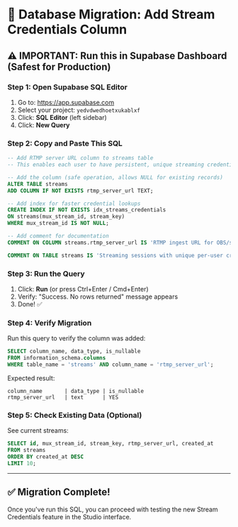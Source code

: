 # 🚀 Database Migration: Add Stream Credentials Column

## ⚠️ **IMPORTANT: Run this in Supabase Dashboard (Safest for Production)**

### **Step 1: Open Supabase SQL Editor**
1. Go to: https://app.supabase.com
2. Select your project: `yedvdwedhoetxukablxf`
3. Click: **SQL Editor** (left sidebar)
4. Click: **New Query**

### **Step 2: Copy and Paste This SQL**

```sql
-- Add RTMP server URL column to streams table
-- This enables each user to have persistent, unique streaming credentials

-- Add the column (safe operation, allows NULL for existing records)
ALTER TABLE streams
ADD COLUMN IF NOT EXISTS rtmp_server_url TEXT;

-- Add index for faster credential lookups
CREATE INDEX IF NOT EXISTS idx_streams_credentials
ON streams(mux_stream_id, stream_key)
WHERE mux_stream_id IS NOT NULL;

-- Add comment for documentation
COMMENT ON COLUMN streams.rtmp_server_url IS 'RTMP ingest URL for OBS/streaming software. Typically rtmp://global-live.mux.com:5222/app';

COMMENT ON TABLE streams IS 'Streaming sessions with unique per-user credentials (stream_key, rtmp_server_url)';
```

### **Step 3: Run the Query**
1. Click: **Run** (or press Ctrl+Enter / Cmd+Enter)
2. Verify: "Success. No rows returned" message appears
3. Done! ✅

### **Step 4: Verify Migration**
Run this query to verify the column was added:

```sql
SELECT column_name, data_type, is_nullable
FROM information_schema.columns
WHERE table_name = 'streams' AND column_name = 'rtmp_server_url';
```

Expected result:
```
column_name       | data_type | is_nullable
rtmp_server_url   | text      | YES
```

### **Step 5: Check Existing Data** (Optional)
See current streams:

```sql
SELECT id, mux_stream_id, stream_key, rtmp_server_url, created_at
FROM streams
ORDER BY created_at DESC
LIMIT 10;
```

---

## ✅ **Migration Complete!**
Once you've run this SQL, you can proceed with testing the new Stream Credentials feature in the Studio interface.
